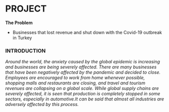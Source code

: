 # PROJECT
__The Problem__
- Businesses that lost revenue and shut down with the Covid-19 outbreak in Turkey
 
### INTRODUCTION
 _Around the world, the anxiety caused by the global epidemic is increasing and businesses are being severely affected. There are many businesses that have been negatively affected by the pandemic and decided to close. Employees are encouraged to work from home whenever possible, shopping malls and restaurants are closing, and travel and tourism revenues are collapsing on a global scale. While global supply chains are severely affected, it is seen that production is completely stopped in some sectors, especially in automotive.It can be said that almost all industries are adversely affected by this process._
